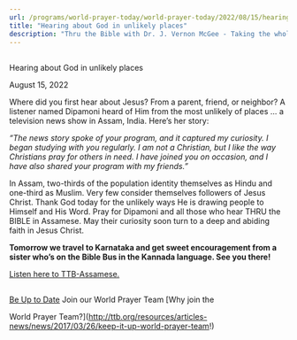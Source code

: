 ```yaml
---
url: /programs/world-prayer-today/world-prayer-today/2022/08/15/hearing-about-god-in-unlikely-places
title: "Hearing about God in unlikely places"
description: "Thru the Bible with Dr. J. Vernon McGee - Taking the whole Word to the whole world"
---
```







## 
 Hearing about God in unlikely places


August 15, 2022




Where did you first hear about Jesus? From a parent, friend, or neighbor? A listener named Dipamoni heard of Him from the most unlikely of places … a television news show in Assam, India. Here’s her story:

*“The news story spoke of your program, and it captured my curiosity. I began studying with you regularly. I am not a Christian, but I like the way Christians pray for others in need. I have joined you on occasion, and I have also shared your program with my friends.”* 

In Assam, two-thirds of the population identity themselves as Hindu and one-third as Muslim. Very few consider themselves followers of Jesus Christ. Thank God today for the unlikely ways He is drawing people to Himself and His Word. Pray for Dipamoni and all those who hear THRU the BIBLE in Assamese. May their curiosity soon turn to a deep and abiding faith in Jesus Christ.

**Tomorrow we travel to Karnataka and get sweet encouragement from a sister who’s on the Bible Bus in the Kannada language. See you there!**

[Listen here to TTB-Assamese.](https://ttb.twr.org/home/day,0422/language,ASM)







## 




[Be Up to Date](http://feeds.feedburner.com/WorldPrayerToday "World Prayer Today RSS Feed")
Join our World Prayer Team
[Why join the  

World Prayer Team?](http://ttb.org/resources/articles-news/news/2017/03/26/keep-it-up-world-prayer-team!)




